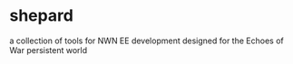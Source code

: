 # shepard
a collection of tools for NWN EE development designed for the Echoes of War persistent world
